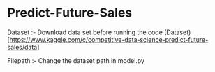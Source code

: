# Predict-Future-Sales
Dataset :- Download data set before running the code (Dataset)[https://www.kaggle.com/c/competitive-data-science-predict-future-sales/data]

Filepath :- Change the dataset path in model.py 


